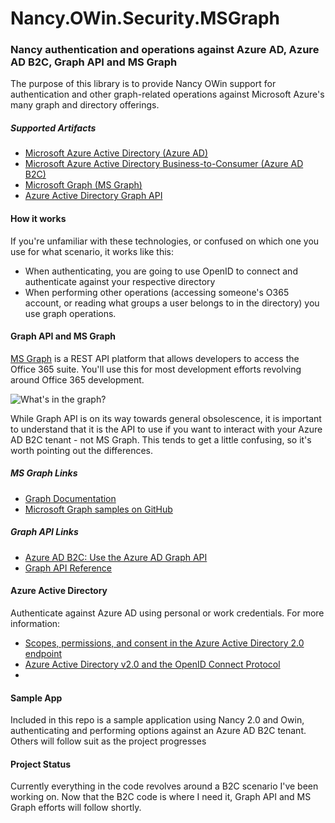 # Nancy.OWin.Security.MSGraph

### Nancy authentication and operations against Azure AD, Azure AD B2C, Graph API and MS Graph

The purpose of this library is to provide Nancy OWin support for authentication and other graph-related operations against Microsoft Azure's many graph and directory offerings. 

##### Supported Artifacts

- [Microsoft Azure Active Directory (Azure AD)](https://docs.microsoft.com/en-us/azure/active-directory/)
- [Microsoft Azure Active Directory Business-to-Consumer (Azure AD B2C)](https://docs.microsoft.com/en-us/azure/active-directory-b2c/active-directory-b2c-overview) 
- [Microsoft Graph (MS Graph)](https://developer.microsoft.com/en-us/graph)
- [Azure Active Directory Graph API](https://developer.microsoft.com/en-us/graph) 

#### How it works 

If you're unfamiliar with these technologies, or confused on which one you use for what scenario, it works like this: 

- When authenticating, you are going to use OpenID to connect and authenticate against your respective directory
-  When performing other operations (accessing someone's O365 account, or reading what groups a user belongs to in the directory) you use graph operations. 

#### Graph API and MS Graph

[MS Graph](https://developer.microsoft.com/en-us/graph) is a REST API platform that allows developers to access the Office 365 suite. You'll use this for most development efforts revolving around Office 365 development.

![What's in the graph?](https://cdn.graph.office.net/prod/GraphDocuments/en-us/concepts/images/microsoft_graph.png)



While Graph API is on its way towards general obsolescence, it is important to understand that it is the API to use if you want to interact with your Azure AD B2C tenant - not MS Graph. This tends to get a little confusing, so it's worth pointing out the differences. 

##### MS Graph Links

- [Graph Documentation](https://developer.microsoft.com/en-us/graph/docs/concepts/overview) 
- [Microsoft Graph samples on GitHub](https://github.com/search?q=aspnet+sample+user:microsoftgraph&type=Repositories)

##### Graph API Links

- [Azure AD B2C: Use the Azure AD Graph API](https://docs.microsoft.com/en-us/azure/active-directory-b2c/active-directory-b2c-devquickstarts-graph-dotnet)
- [Graph API Reference](https://msdn.microsoft.com/en-us/library/azure/ad/graph/api/api-catalog) 

#### Azure Active Directory

Authenticate against Azure AD using personal or work credentials. For more information:

- [Scopes, permissions, and consent in the Azure Active Directory 2.0 endpoint](https://docs.microsoft.com/en-us/azure/active-directory/develop/active-directory-v2-scopes) 
- [Azure Active Directory v2.0 and the OpenID Connect Protocol](https://docs.microsoft.com/en-us/azure/active-directory/develop/active-directory-v2-protocols-oidc)
- ​

#### Sample App

Included in this repo is a sample application using Nancy 2.0 and Owin, authenticating and performing options against an Azure AD B2C tenant. Others will follow suit as the project progresses

#### Project Status

Currently everything in the code revolves around a B2C scenario I've been working on. Now that the B2C code is where I need it, Graph API and MS Graph efforts will follow shortly. 